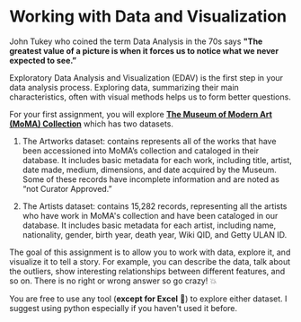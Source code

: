 # Working with Data and Visualization

John Tukey who coined the term Data Analysis in the 70s says **"The greatest value of a picture is when it forces us to notice what we never expected to see.”**

Exploratory Data Analysis and Visualization (EDAV) is the first step in your data analysis process. Exploring data, summarizing their main characteristics, often with visual methods helps us to form better questions.


For your first assignment, you will explore [**The Museum of Modern Art (MoMA) Collection**](https://github.com/MuseumofModernArt/collection) which has two datasets.

1. The Artworks dataset: contains represents all of the works that have been accessioned into MoMA’s collection and cataloged in their database. It includes basic metadata for each work, including title, artist, date made, medium, dimensions, and date acquired by the Museum. Some of these records have incomplete information and are noted as “not Curator Approved.”

2. The Artists dataset: contains 15,282 records, representing all the artists who have work in MoMA's collection and have been cataloged in our database. It includes basic metadata for each artist, including name, nationality, gender, birth year, death year, Wiki QID, and Getty ULAN ID.


The goal of this assignment is to allow you to work with data, explore it, and visualize it to tell a story. For example, you can describe the data, talk about the outliers, show interesting relationships between different features, and so on. There is no right or wrong answer so go crazy! :collision:


You are free to use any tool (**except for Excel** :poop:) to explore either dataset. I suggest using python especially if you haven't used it before. 
